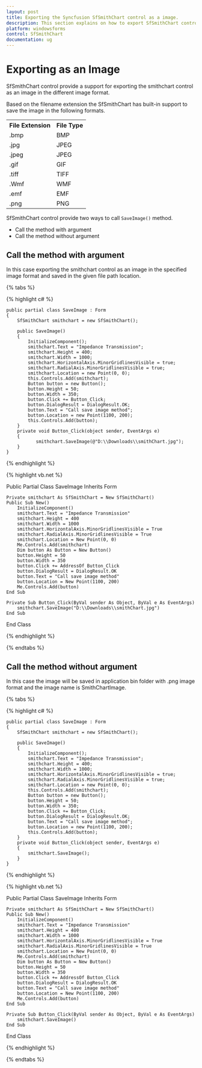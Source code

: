 ```yaml
---
layout: post
title: Exporting the Syncfusion SfSmithChart control as a image.
description: This section explains on how to export SfSmithChart control as an image file in different format.
platform: windowsforms
control: SfSmithChart
documentation: ug
---
```


# Exporting as an Image

SfSmithChart control provide a support for exporting the smithchart control as an image in the different image format. 

Based on the filename extension the SfSmithChart has built-in support to save the image in the following formats.

<table>
<tr>
<th>
File Extension</th><th>
File Type</th></tr>
<tr>
<td>
.bmp</td><td>
BMP</td></tr>
<tr>
<td>
.jpg</td><td>
JPEG</td></tr>
<tr>
<td>
.jpeg</td><td>
JPEG</td></tr>
<tr>
<td>
.gif</td><td>
GIF</td></tr>
<tr>
<td>
.tiff</td><td>
TIFF</td></tr>
<tr>
<td>
.Wmf</td><td>
WMF</td></tr>
<tr>
<td>
.emf</td><td>
EMF</td></tr>
<tr>
<td>
.png</td><td>
PNG</td></tr>
<tr>
</table>

SfSmithChart control provide two ways to call `SaveImage()` method.

* Call the method with argument
* Call the method without argument

## Call the method with argument

In this case exporting  the smithchart control as an image in the specified image format and saved in the given file path location.

{% tabs %}

{% highlight c# %}

    public partial class SaveImage : Form
    {
        SfSmithChart smithchart = new SfSmithChart();

        public SaveImage()
        {
            InitializeComponent();
            smithchart.Text = "Impedance Transmission";
            smithchart.Height = 400;
            smithchart.Width = 1000;
            smithchart.HorizontalAxis.MinorGridlinesVisible = true;
            smithchart.RadialAxis.MinorGridlinesVisible = true;
            smithchart.Location = new Point(0, 0);
            this.Controls.Add(smithchart);
            Button button = new Button();
            button.Height = 50;
            button.Width = 350;
            button.Click += Button_Click;
            button.DialogResult = DialogResult.OK;
            button.Text = "Call save image method";
            button.Location = new Point(1100, 200);
            this.Controls.Add(button);
        }
        private void Button_Click(object sender, EventArgs e)
        {
               smithchart.SaveImage(@"D:\\Downloads\\smithChart.jpg");
        }
    }

{% endhighlight %}

{% highlight vb.net %}

Public Partial Class SaveImage
    Inherits Form

    Private smithchart As SfSmithChart = New SfSmithChart()
    Public Sub New()
        InitializeComponent()
        smithchart.Text = "Impedance Transmission"
        smithchart.Height = 400
        smithchart.Width = 1000
        smithchart.HorizontalAxis.MinorGridlinesVisible = True
        smithchart.RadialAxis.MinorGridlinesVisible = True
        smithchart.Location = New Point(0, 0)
        Me.Controls.Add(smithchart)
        Dim button As Button = New Button()
        button.Height = 50
        button.Width = 350
        button.Click += AddressOf Button_Click
        button.DialogResult = DialogResult.OK
        button.Text = "Call save image method"
        button.Location = New Point(1100, 200)
        Me.Controls.Add(button)
    End Sub

    Private Sub Button_Click(ByVal sender As Object, ByVal e As EventArgs)
        smithchart.SaveImage("D:\\Downloads\\smithChart.jpg")
    End Sub
End Class

{% endhighlight %}

{% endtabs %}

## Call the method without argument

In this case the image will be saved in application bin folder with .png image format and the image name is SmithChartImage. 

{% tabs %}

{% highlight c# %}

    public partial class SaveImage : Form
    {
        SfSmithChart smithchart = new SfSmithChart();

        public SaveImage()
        {
            InitializeComponent();
            smithchart.Text = "Impedance Transmission";
            smithchart.Height = 400;
            smithchart.Width = 1000;
            smithchart.HorizontalAxis.MinorGridlinesVisible = true;
            smithchart.RadialAxis.MinorGridlinesVisible = true;
            smithchart.Location = new Point(0, 0);
            this.Controls.Add(smithchart);
            Button button = new Button();
            button.Height = 50;
            button.Width = 350;
            button.Click += Button_Click;
            button.DialogResult = DialogResult.OK;
            button.Text = "Call save image method";
            button.Location = new Point(1100, 200);
            this.Controls.Add(button);
        }
        private void Button_Click(object sender, EventArgs e)
        {
            smithchart.SaveImage();
        }
    }

{% endhighlight %}

{% highlight vb.net %}

Public Partial Class SaveImage
    Inherits Form

    Private smithchart As SfSmithChart = New SfSmithChart()
    Public Sub New()
        InitializeComponent()
        smithchart.Text = "Impedance Transmission"
        smithchart.Height = 400
        smithchart.Width = 1000
        smithchart.HorizontalAxis.MinorGridlinesVisible = True
        smithchart.RadialAxis.MinorGridlinesVisible = True
        smithchart.Location = New Point(0, 0)
        Me.Controls.Add(smithchart)
        Dim button As Button = New Button()
        button.Height = 50
        button.Width = 350
        button.Click += AddressOf Button_Click
        button.DialogResult = DialogResult.OK
        button.Text = "Call save image method"
        button.Location = New Point(1100, 200)
        Me.Controls.Add(button)
    End Sub

    Private Sub Button_Click(ByVal sender As Object, ByVal e As EventArgs)
        smithchart.SaveImage()
    End Sub
End Class

{% endhighlight %}

{% endtabs %}

